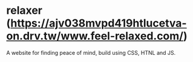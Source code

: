 # relaxer (https://ajv038mvpd419htlucetva-on.drv.tw/www.feel-relaxed.com/)
A website for finding peace of mind, build using CSS, HTNL and JS.
